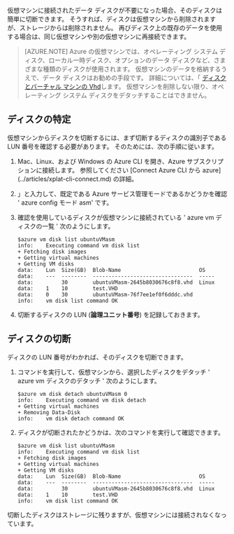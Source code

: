 <properties writer="kathydav" editor="tysonn" manager="timlt" />



仮想マシンに接続されたデータ ディスクが不要になった場合、そのディスクは簡単に切断できます。 そうすれば、ディスクは仮想マシンから削除されますが、ストレージからは削除されません。 再びディスク上の既存のデータを使用する場合は、同じ仮想マシンや別の仮想マシンに再接続できます。
> [AZURE.NOTE] Azure の仮想マシンでは、オペレーティング システム ディスク、ローカル一時ディスク、オプションのデータ ディスクなど、さまざまな種類のディスクが使用されます。 仮想マシンのデータを格納するうえで、データ ディスクはお勧めの手段です。 詳細については、「 [ディスクとバーチャル マシンの Vhd](../../virtual-machines-disks-vhds.md)します。 仮想マシンを削除しない限り、オペレーティング システム ディスクをデタッチすることはできません。

## ディスクの特定

仮想マシンからディスクを切断するには、まず切断するディスクの識別子である LUN 番号を確認する必要があります。 そのためには、次の手順に従います。

1.  Mac、Linux、および Windows の Azure CLI を開き、Azure サブスクリプションに接続します。 参照してください [Connect
    Azure CLI から azure] (../articles/xplat-cli-connect.md) の詳細。

2.  」と入力して、既定である Azure サービス管理モードであるかどうかを確認 ' azure config
    モード asm' です。

3.  確認を使用しているディスクが仮想マシンに接続されている ' azure vm ディスクの一覧
    <virtual-machine-name>' 次のようにします。

        $azure vm disk list ubuntuVMasm
        info:    Executing command vm disk list
        + Fetching disk images
        + Getting virtual machines
        + Getting VM disks
        data:    Lun  Size(GB)  Blob-Name                         OS
        data:    ---  --------  --------------------------------  -----
        data:         30        ubuntuVMasm-2645b8030676c8f8.vhd  Linux
        data:    1    10        test.VHD
        data:    0    30        ubuntuVMasm-76f7ee1ef0f6dddc.vhd
        info:    vm disk list command OK

4.  切断するディスクの LUN (**論理ユニット番号**) を記録しておきます。


## ディスクの切断

ディスクの LUN 番号がわかれば、そのディスクを切断できます。

1.  コマンドを実行して、仮想マシンから、選択したディスクをデタッチ ' azure vm ディスクのデタッチ
    <virtual-machine-name> <LUN>' 次のようにします。

        $azure vm disk detach ubuntuVMasm 0
        info:    Executing command vm disk detach
        + Getting virtual machines
        + Removing Data-Disk
        info:    vm disk detach command OK

2.  ディスクが切断されたかどうかは、次のコマンドを実行して確認できます。

        $azure vm disk list ubuntuVMasm
        info:    Executing command vm disk list
        + Fetching disk images
        + Getting virtual machines
        + Getting VM disks
        data:    Lun  Size(GB)  Blob-Name                         OS
        data:    ---  --------  --------------------------------  -----
        data:         30        ubuntuVMasm-2645b8030676c8f8.vhd  Linux
        data:    1    10        test.VHD
        info:    vm disk list command OK


切断したディスクはストレージに残りますが、仮想マシンには接続されなくなっています。





